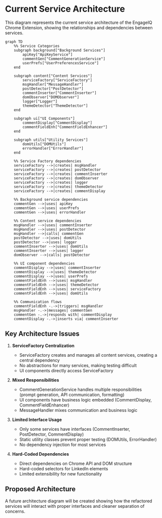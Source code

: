 # Current Service Architecture

This diagram represents the current service architecture of the EngageIQ Chrome Extension, showing the relationships and dependencies between services.

```mermaid
graph TD
    %% Service Categories
    subgraph background["Background Services"]
        apiKey["ApiKeyService"]
        commentGen["CommentGenerationService"]
        userPrefs["UserPreferencesService"]
    end

    subgraph content["Content Services"]
        serviceFactory["ServiceFactory"]
        msgHandler["MessageHandler"]
        postDetector["PostDetector"]
        commentInserter["CommentInserter"]
        domObserver["DOMObserver"]
        logger["Logger"]
        themeDetector["ThemeDetector"]
    end

    subgraph ui["UI Components"]
        commentDisplay["CommentDisplay"]
        commentFieldEnh["CommentFieldEnhancer"]
    end

    subgraph utils["Utility Services"]
        domUtils["DOMUtils"]
        errorHandler["ErrorHandler"]
    end

    %% Service Factory dependencies
    serviceFactory -->|creates| msgHandler
    serviceFactory -->|creates| postDetector
    serviceFactory -->|creates| commentInserter
    serviceFactory -->|creates| domObserver
    serviceFactory -->|creates| logger
    serviceFactory -->|creates| themeDetector
    serviceFactory -->|creates| commentDisplay

    %% Background service dependencies
    commentGen -->|uses| apiKey
    commentGen -->|uses| userPrefs
    commentGen -->|uses| errorHandler

    %% Content service dependencies
    msgHandler -->|uses| commentInserter
    msgHandler -->|uses| postDetector
    msgHandler -->|calls| commentGen
    postDetector -->|uses| domUtils
    postDetector -->|uses| logger
    commentInserter -->|uses| domUtils
    commentInserter -->|uses| logger
    domObserver -->|calls| postDetector
    
    %% UI component dependencies
    commentDisplay -->|uses| commentInserter
    commentDisplay -->|uses| themeDetector
    commentDisplay -->|uses| userPrefs
    commentFieldEnh -->|uses| msgHandler
    commentFieldEnh -->|uses| themeDetector
    commentFieldEnh -->|uses| serviceFactory
    commentFieldEnh -->|uses| domUtils

    %% Communication flows
    commentFieldEnh -.->|triggers| msgHandler
    msgHandler -.->|messages| commentGen
    commentGen -.->|responds with| commentDisplay
    commentDisplay -.->|inserts via| commentInserter
```

## Key Architecture Issues

1. **ServiceFactory Centralization**
   - ServiceFactory creates and manages all content services, creating a central dependency
   - No abstractions for many services, making testing difficult
   - UI components directly access ServiceFactory

2. **Mixed Responsibilities**
   - CommentGenerationService handles multiple responsibilities (prompt generation, API communication, formatting)
   - UI components have business logic embedded (CommentDisplay, CommentFieldEnhancer)
   - MessageHandler mixes communication and business logic

3. **Limited Interface Usage**
   - Only some services have interfaces (CommentInserter, PostDetector, CommentDisplay)
   - Static utility classes prevent proper testing (DOMUtils, ErrorHandler)
   - No dependency injection for most services

4. **Hard-Coded Dependencies**
   - Direct dependencies on Chrome API and DOM structure
   - Hard-coded selectors for LinkedIn elements
   - Limited extensibility for new functionality

## Proposed Architecture

A future architecture diagram will be created showing how the refactored services will interact with proper interfaces and cleaner separation of concerns. 
